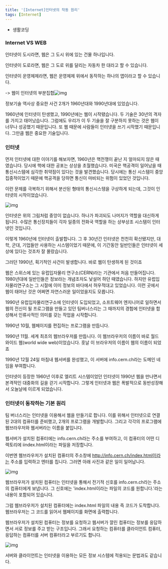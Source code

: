 ```yaml
---
title: '[Internet]인터넷의 작동 원리'
tags: [Internet]
---
```


- 생활코딩

### Internet VS WEB

인터넷이 도시라면, 웹은 그 도시 위에 있는 건물 하나입니다.

인터넷이 도로라면, 웹은 그 도로 위를 달리는 자동차 한 대라고 할 수 있습니다.

인터넷이 운영체제라면, 웹은 운영체제 위에서 동작하는 하나의 앱이라고 할 수 있습니다.

-> 웹이 인터넷의 부분집합![img](https://s3-ap-northeast-2.amazonaws.com/opentutorials-user-file/module/3135/7724.png)

정보기술 역사상 중요한 사건 2개가 1960년대와 1990년대에 있었습니다.

1960년에 인터넷이 탄생했고, 1990년에는 웹이 시작됐습니다. 두 기술은 30년의 격자를 가지고 태어났습니다. 그럼에도 우리가 이 두 기술을 잘 구분하지 못하는 것은 웹이 너무나 성공했기 때문입니다. 또 웹 때문에 사람들이 인터넷을 쓰기 시작했기 때문입니다. 그만큼 웹은 중요한 기술입니다.

### 인터넷

먼저 인터넷에 대한 이야기를 해보자면, 1960년은 핵전쟁이 끝난 지 얼마되지 않은 때 였습니다. 당시에 핵에 대한 공포는 상상을 초월했습니다. 미국은 핵공격이 일어났을 때 통신시스템에 심각한 취약점이 있다는 것을 발견했습니다. 당시에는 통신 시스템이 중앙집중적이었기 때문에 핵공격을 당하면 통신이 마비되는 위험이 있었던 것입니다.

이런 문제를 극복하기 위해서 분산된 형태의 통신시스텡을 구상하게 되는데, 그것이 인터넷의 시작이었습니다.

![img](https://s3-ap-northeast-2.amazonaws.com/opentutorials-user-file/module/3135/7730.jpeg)

인터넷은 위의 그림처럼 중앙이 없습니다. 하나가 파괴되도 나머지가 역할을 대신하게 됩니다. 수많은 통신장치들이 각자 일종의 전화국 역할을 하는 상부상조 시스템이 인터넷인 것입니다.

이렇게 1960년에 인터넷이 출발합니다. 그 후 30년간 인터넷은 천천히 확산됐지만, 대학, 군대, 기업들만 사용하는 시스템이었기 때문에, 이 기간동안 일반인들은 인터넷이 세상에 있다는 것조차 잘 몰랐습니다.

그러던 1990년, 획기적인 사건이 발생합니다. 바로 웹이 탄생하게 된 것이죠

웹은 스위스에 있는 유럽입자물리 연구소(CERN)라는 기관에서 처음 만들어집니다. 1980년대에 일반인들은 정보라는 개념조차도 낯설어 하던 때였습니다. 하지만 유럽입자물리연구소는 그 시절에 이미 정보의 바다에서 허우적대고 있었습니다. 이런 곳에서 웹이 태어난 것은 어쩌면 자연스러운 일이었을지도 모릅니다.

1990년 유럽입자물리연구소에 인터넷이 도입되었고, 소프트웨어 엔지니어로 일하면서 웹의 전신이 될 프로그램을 만들고 있던 팀버너스리는 그 때까지의 경험에 인터넷을 합성해서 인류사적인 의미를 갖는 작업을 시작합니다.

1990년 10월, 웹페이지를 편집하는 프로그램을 만듭니다.

1990년 11월. 세계 최초의 웹브라우저를 만듭니다. 이 웹브라우저의 이름이 바로 월드 와이드 웹(world wide web)이었습니다. 훗날 이 브라우저의 이름이 웹의 이름이 되었죠

1990년 12월 24일 마침내 웹서버를 완성했고, 이 서버에 info.cern.ch라는 도메인 네임을 부여합니다.

인터넷이 등장한 1960년 이후로 엘리트 시스템이었던 인터넷이 1990년 웹을 만나면서 본격적인 대중화의 길을 걷기 시작합니다. 그렇게 인터넷과 웹은 폭발적으로 동반성장해서 오늘날에 이르게 되었습니다.

### 인터넷이 동작하는 기본 원리

팀 버너스리는 인터넷을 이용해서 웹을 만들기로 합니다. 이를 위해서 인터넷으로 연결된 2대의 컴퓨터를 준비했고, 2개의 프로그램을 개발합니다. 그리고 각각의 프로그램에 웹브라우저와 웹서버라는 이름을 붙입니다.

웹서버가 설치된 컴퓨터에는 info.cern.ch라는 주소를 부여하고, 이 컴퓨터의 어떤 디렉토리에 iindex.html이라는 파일을 저장합니다.

이번엔 웹브라우저가 설치된 컴퓨터의 주소창에 http://info.cern.ch/index.html이라는 주소를 입력하고 엔터를 칩니다. 그러면 아래 사진과 같은 일이 일어납니다.

![img](https://s3-ap-northeast-2.amazonaws.com/opentutorials-user-file/module/3135/7752.jpeg)

웹브라우저가 설치된 컴퓨터는 인터넷을 통해서 전기적 신호를 info.cern.ch라는 주소의 컴퓨터에게 보냅니다. 그 신호에는 'index.html이라는 파일의 코드를 원합니다.'라는 내용이 포함되어 있습니다.

그럼 웹브라우저가 설치된 컴퓨터에는 index.html 파일의 내용 즉 코드가 도착합니다. 웹브라우저는 그 코드를 읽어서 웹페이지를 화면에 출력합니다.

웹브라우저가 설치된 컴퓨터는 정보를 요청하고 웹서버가 깔린 컴퓨터는 정보를 응답하면서 서로 정보를 주고 받는 구조입니다. 그래서 요청하는 컴퓨터를 클라이언트 컴퓨터, 응답하는 컴퓨터를 서버 컴퓨터라고 부르기도 합니다.

![img](https://s3-ap-northeast-2.amazonaws.com/opentutorials-user-file/module/3135/7753.jpeg)

서버와 클라이언트는 인터넷을 이용하는 모든 정보 시스템에 적용되는 문법과도 같습니다.
